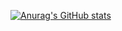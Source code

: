 [![Anurag's GitHub stats](readme-template-kappa.vercel.app/api?username=ki-ki13)](https://github.com/anuraghazra/github-readme-stats)
